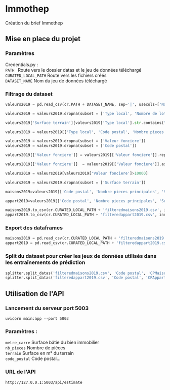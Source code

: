 # Immothep
Création du brief Immothep

## Mise en place du projet
### Paramètres 
Credentials.py :  
```PATH ``` Route vers le dossier datas et le jeu de données téléchargé  
```CURATED_LOCAL_PATH``` Route vers les fichiers créés  
```DATASET_NAME``` Nom du jeu de données téléchargé  

### Filtrage du dataset
```python
valeurs2019 = pd.read_csv(cr.PATH + DATASET_NAME, sep='|', usecols=['Nature mutation', 'Code postal','Nombre pieces principales', 'Surface terrain', 'Surface reelle bati', 'Valeur fonciere', 'Type local', 'Nombre de lots'], encoding='utf-8')

valeurs2019 = valeurs2019.dropna(subset = ['Type local', 'Nombre de lots', 'Nombre pieces principales', 'Nature mutation', 'Surface reelle bati'])

valeurs2019['Surface terrain'][valeurs2019['Type local'].str.contains("Appartement", regex=True)] = valeurs2019['Surface terrain'][valeurs2019['Type local'].str.contains("Appartement", regex=True)].fillna(0) 

valeurs2019 = valeurs2019[['Type local', 'Code postal', 'Nombre pieces principales', 'Surface terrain', 'Surface reelle bati', 'Valeur fonciere']][valeurs2019['Type local'].str.contains("Appartement|Maison", regex=True)][valeurs2019['Nombre de lots']<2][valeurs2019['Nombre pieces principales']>0][valeurs2019['Nature mutation'].str.contains("Vente", regex=True)]

valeurs2019 = valeurs2019.dropna(subset = ['Valeur fonciere'])
valeurs2019 = valeurs2019.dropna(subset = ['Code postal'])

valeurs2019[['Valeur fonciere']] = valeurs2019[['Valeur fonciere']].replace(',', '.', regex=True)

valeurs2019[['Valeur fonciere']]  = valeurs2019[['Valeur fonciere']].astype('float')

valeurs2019 = valeurs2019[valeurs2019['Valeur fonciere']>10000]

valeurs2019 = valeurs2019.dropna(subset = ['Surface terrain'])

maisons2019=valeurs2019[['Code postal', 'Nombre pieces principales', 'Surface terrain', 'Surface reelle bati', 'Valeur fonciere']][valeurs2019['Type local'].str.contains("Maison", regex=True)].reset_index(drop=True)

appart2019=valeurs2019[['Code postal', 'Nombre pieces principales', 'Surface terrain', 'Surface reelle bati', 'Valeur fonciere']][valeurs2019['Type local'].str.contains("Appartement", regex=True)][valeurs2019['Surface reelle bati']>9].reset_index(drop=True)

maisons2019.to_csv(cr.CURATED_LOCAL_PATH + 'filteredmaisons2019.csv', index=False, sep="|")
appart2019.to_csv(cr.CURATED_LOCAL_PATH + 'filteredappart2019.csv', index=False, sep="|")
```
### Export des dataframes
```python
maisons2019 = pd.read_csv(cr.CURATED_LOCAL_PATH + 'filteredmaisons2019.csv', sep="|")
appart2019 = pd.read_csv(cr.CURATED_LOCAL_PATH + 'filteredappart2019.csv', sep="|")
``` 

### Split du dataset pour créer les jeux de données utilisés dans les entraînements de prédiction
```python
splitter.split_datas('filteredmaisons2019.csv', 'Code postal', 'CPMaisons')
splitter.split_datas('filteredappart2019.csv', 'Code postal', 'CPAppart')
```

## Utilisation de l'API
### Lancement du serveur port 5003
```uvicorn main:app --port 5003```

### Paramètres :
```metre_carre``` Surface bâtie du bien immobilier  
```nb_pieces``` Nombre de pièces  
```terrain``` Surface en m² du terrain  
```code_postal``` Code postal...

### URL de l'API
```http://127.0.0.1:5003/api/estimate```

